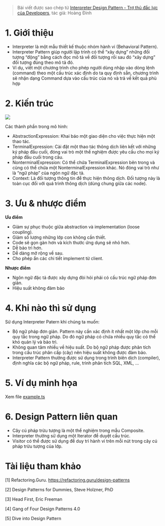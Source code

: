 > Bài viết được sao chép từ [Interpreter Design Pattern - Trợ thủ đắc lực của Developers](https://viblo.asia/p/interpreter-design-pattern-tro-thu-dac-luc-cua-developers-djeZ1d43KWz), tác giả: Hoàng Đinh

# 1. Giới thiệu

- Interpreter là một mẫu thiết kế thuộc nhóm hành vi (Behavioral Pattern).
- Interpreter Pattern giúp người lập trình có thể “xây dựng” những đối tượng “động” bằng cách đọc mô tả về đối tượng rồi sau đó “xây dựng” đối tượng đúng theo mô tả đó.
- Ví dụ, viết một chương trình cho phép người dùng nhập vào dòng lệnh (command) theo một cấu trúc xác định do ta quy định sẵn, chương trình sẽ nhận dạng Command dựa vào cấu trúc của nó và trả về kết quả phù hợp

# 2. Kiến trúc

![](https://images.viblo.asia/149851fe-2892-4859-a772-f141d5543523.png)

Các thành phần trong mô hình:

- AbstractionExpression: Khai báo một giao diện cho việc thực hiện một thao tác.
- TerminalExpression: Cài đặt một thao tác thông dịch liên kết với những ký pháp đầu cuối, đóng vai trò một thể nghiệm được yêu cầu cho mọi ký pháp đầu cuối trong câu.
- NonterminalExpression: Có thể chứa TerminalExpression bên trong và cũng có thể chứa một NonterminalExpression khác. Nó đóng vai trò như là “ngữ pháp” của ngôn ngữ đặc tả.
- Context: Là đối tượng thông tin để thực hiện thông dịch. Đối tượng này là toàn cục đối với quá trình thông dịch (dùng chung giữa các node).

# 3. Ưu & nhược điểm

**Ưu điểm**

- Giảm sự phục thuộc giữa abstraction và implementation (loose coupling).
- Giảm số lượng những lớp con không cần thiết.
- Code sẽ gọn gàn hơn và kích thước ứng dụng sẽ nhỏ hơn.
- Dễ bảo trì hơn.
- Dễ dàng mở rộng về sau.
- Cho phép ẩn các chi tiết implement từ client.

**Nhược điểm**

- Ngôn ngữ đặc tả được xây dựng đòi hỏi phải có cấu trúc ngữ pháp đơn giản.
- Hiệu suất không đảm bảo

# 4. Khi nào thì sử dụng

Sử dụng Interpreter Patern khi chúng ta muốn:

- Bộ ngữ pháp đơn giản. Pattern này cần xác định ít nhất một lớp cho mỗi quy tắc trong ngữ pháp. Do đó ngữ pháp có chứa nhiều quy tắc có thể khó quản lý và bảo trì.
- Không quan tâm nhiều về hiệu suất. Do bộ ngữ pháp được phân tích trong cấu trúc phân cấp (cây) nên hiệu suất không được đảm bảo.
- Interpreter Pattern thường được sử dụng trong trình biên dịch (compiler), định nghĩa các bộ ngữ pháp, rule, trình phân tích SQL, XML, …

# 5. Ví dụ minh họa

Xem file [example.ts](./example.ts)

# 6. Design Pattern liên quan

- Cây cú pháp trừu tượng là một thể nghiệm trong mẫu Composite.
- Interpreter thường sử dụng một Iterator để duyệt cấu trúc.
- Visitor có thể được sử dụng để duy trì hành vi trên mỗi nút trong cây cú pháp trừu tượng của lớp.

# Tài liệu tham khảo

[1] Refactoring.Guru. https://refactoring.guru/design-patterns

[2] Design Patterns for Dummies, Steve Holzner, PhD

[3] Head First, Eric Freeman

[4] Gang of Four Design Patterns 4.0

[5] Dive into Design Pattern
